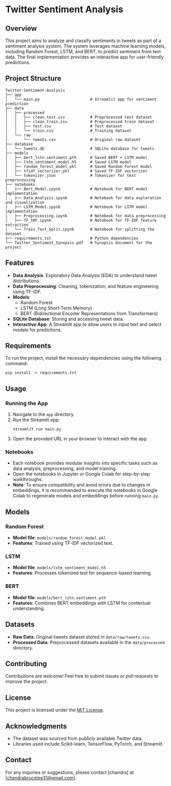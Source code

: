 # Twitter Sentiment Analysis

## Overview
This project aims to analyze and classify sentiments in tweets as part of a sentiment analysis system. The system leverages machine learning models, including Random Forest, LSTM, and BERT, to predict sentiment from text data. The final implementation provides an interactive app for user-friendly predictions.

## Project Structure
```
Twitter-Sentiment-Analysis
├── app
│   └── main.py                      # Streamlit app for sentiment prediction
├── data
│   ├── processed
│   │   ├── clean_test.csv           # Preprocessed test dataset
│   │   ├── clean_train.csv          # Preprocessed train dataset
│   │   ├── test.csv                 # Test dataset
│   │   └── train.csv                # Training dataset
│   └── raw
│       └── tweets.csv               # Original raw dataset
├── database
│   └── tweets.db                    # SQLite database for tweets
├── models
│   ├── bert_lstn.sentiment.pth      # Saved BERT + LSTM model
│   ├── lstm_sentiment_model.h5      # Saved LSTM model
│   ├── random_forest_model.pkl      # Saved Random Forest model
│   ├── tfidf_vectorizer.pkl         # Saved TF-IDF vectorizer
│   └── tokenizer.json               # Tokenizer for text preprocessing
├── notebooks
│   ├── Bert_Model.ipynb             # Notebook for BERT model implementation
│   ├── Data_Analysis.ipynb          # Notebook for data exploration and visualization
│   ├── LSTM_Model.ipynb             # Notebook for LSTM model implementation
│   ├── Preprocessing.ipynb          # Notebook for data preprocessing
│   ├── TF_IDF.ipynb                 # Notebook for TF-IDF feature extraction
│   └── Train_Test_Split.ipynb       # Notebook for splitting the dataset
├── requirements.txt                 # Python dependencies
└── Twitter_Sentiment_Synopsis.pdf   # Synopsis document for the project
```

## Features
- **Data Analysis**: Exploratory Data Analysis (EDA) to understand tweet distributions.
- **Data Preprocessing**: Cleaning, tokenization, and feature engineering using TF-IDF.
- **Models**:
  - Random Forest
  - LSTM (Long Short-Term Memory)
  - BERT (Bidirectional Encoder Representations from Transformers)
- **SQLite Database**: Storing and accessing tweet data.
- **Interactive App**: A Streamlit app to allow users to input text and select models for predictions.

## Requirements
To run the project, install the necessary dependencies using the following command:
```
pip install -r requirements.txt
```

## Usage
### Running the App
1. Navigate to the `app` directory.
2. Run the Streamlit app:
   ```
   streamlit run main.py
   ```
3. Open the provided URL in your browser to interact with the app.

### Notebooks
- Each notebook provides modular insights into specific tasks such as data analysis, preprocessing, and model training.
- Open the notebooks in Jupyter or Google Colab for step-by-step walkthroughs.
- **Note**: To ensure compatibility and avoid errors due to changes in embeddings, it is recommended to execute the notebooks in Google Colab to regenerate models and embeddings before running `main.py`.

## Models
### Random Forest
- **Model file**: `models/random_forest_model.pkl`
- **Features**: Trained using TF-IDF vectorized text.

### LSTM
- **Model file**: `models/lstm_sentiment_model.h5`
- **Features**: Processes tokenized text for sequence-based learning.

### BERT
- **Model file**: `models/bert_lstn.sentiment.pth`
- **Features**: Combines BERT embeddings with LSTM for contextual understanding.

## Datasets
- **Raw Data**: Original tweets dataset stored in `data/raw/tweets.csv`.
- **Processed Data**: Preprocessed datasets available in the `data/processed` directory.

## Contributing
Contributions are welcome! Feel free to submit issues or pull requests to improve the project.

## License
This project is licensed under the [MIT License](LICENSE).

## Acknowledgments
- The dataset was sourced from publicly available Twitter data.
- Libraries used include Scikit-learn, TensorFlow, PyTorch, and Streamlit.

## Contact
For any inquiries or suggestions, please contact [chandra] at [chandrabrucelee31@gmail.com].

